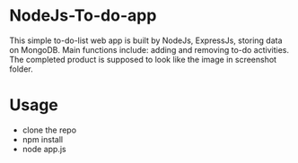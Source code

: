 # NodeJs-To-do-app
This simple to-do-list web app is built by NodeJs, ExpressJs, storing data on MongoDB. Main functions include: adding and removing to-do activities. The completed product is supposed to look like the image in screenshot folder. 

# Usage
- clone the repo
- npm install 
- node app.js
